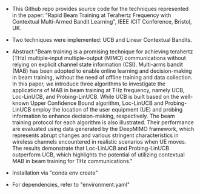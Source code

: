 - This Github repo provides source code for the techniques represented in the paper: "Rapid Beam Training at Terahertz Frequency with Contextual Multi-Armed Bandit Learning", IEEE ICIT Conference, Bristol, UK.

- Two techniques were implemented: UCB and Linear Contextual Bandits.

- Abstract:"Beam training is a promising technique for achieving terahertz (THz) multiple-input multiple-output (MIMO) communications without relying on explicit channel state information (CSI). Multi-arms bandit (MAB) has been adopted to enable online learning and decision-making in beam training, without the need of offline training and data collection. In this paper, we introduce three algorithms to investigate the applications of MAB in beam training at THz frequency, namely UCB, Loc-LinUCB, and Probing-LinUCB. While UCB is built based on the well-known Upper Confidence Bound algorithm, Loc-LinUCB and Probing-LinUCB employ the location of the user equipment (UE) and probing information to enhance decision-making, respectively. The beam training protocol for each algorithm is also illustrated. Their performance are evaluated using data generated by the DeepMIMO framework, which represents abrupt changes and various stringent characteristics in wireless channels encountered in realistic scenarios when UE moves. The results demonstrate that Loc-LinUCB and Probing-LinUCB outperform UCB, which highlights the potential of utilizing contextual MAB in beam training for THz communications."

- Installation via "conda env create"

- For dependencies, refer to "environment.yaml"
